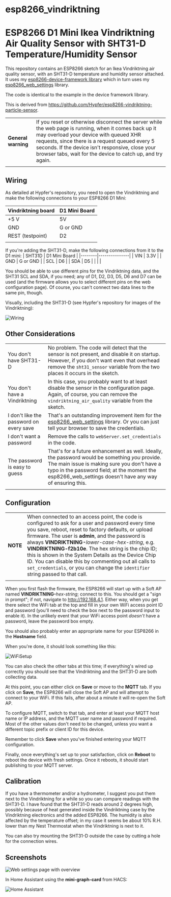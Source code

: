 # esp8266_vindriktning
<h1>ESP8266 D1 Mini Ikea Vindriktning Air Quality Sensor with SHT31-D Temperature/Humidity Sensor </h1>

This repository contains an ESP8266 sketch for an Ikea Vindriktning air quality sensor, with an SHT31-D temperature and humidity sensor attached. It uses my [esp8266-device-framework library](https://grmcdorman.github.io/esp8266_device_framework) which in turn uses my [esp8266_web_settings](https://grmcdorman.github.io/esp8266_web_settings) library.

The code is identical to the example in the device framework library.

This is derived from https://github.com/Hypfer/esp8266-vindriktning-particle-sensor.

|  |  |
|-----------------------|------------------------------------|
| **General warning** | If you reset or otherwise disconnect the server while the web page is running, when it comes back up it may overload your device with queued XHR requests, since there is a request queued every 5 seconds. If the device isn't responsive, close your browser tabs, wait for the device to catch up, and try again. |
| | |

<h2>Wiring</h2>
As detailed at Hypfer's repository, you need to open the Vindriktning and make the following connections to your ESP8266 D1 Mini:


| Vindriktning board | D1 Mini Board|
|--------------------|--------------|
| +5 V               | 5V           |
| GND                | G or GND     |
| REST (testpoint)   | D2           |
| | |

If you're adding the SHT31-D, make the following connections from it to the D1 mini:
| SHT31D | D1 Mini Board |
|--------|---------------|
| VIN    | 3.3V          |
| GND    | G or GND      |
| SCL    | D6            |
| SDA    | D5            |
| | |

You should be able to use different pins for the Vindriktning data, and the SHT31 SCL and SDA, if you need; any of D1, D2, D3, D5, D6 and D7 can be used (and the firmware allows you to select different pins on the web configuration page). Of course, you can't connect two data lines to the same pin, though.

Visually, including the SHT31-D (see Hypfer's repository for images of the Vindriktning):

![Wiring](images/Wiring.png "Wiring")

<h2>Other Considerations</h2>

|  |  |
|-----------------------|------------------------------------|
| You don't have SHT31-D | No problem. The code will detect that the sensor is not present, and disable it on startup. However, if you don't want even that overhead remove the `sht31_sensor` variable from the two places it occurs in the sketch.
| You don't have a Vindriktning | In this case, you probably want to at least disable the sensor in the configuration page. Again, of course, you can remove the `vindriktning_air_quality` variable from the sketch. |
| I don't like the password on every save | That's an outstanding improvement item for the [esp8266_web_settings](https://grmcdorman.github.io/esp8266_web_settings) library. Or you can just tell your browser to save the credentials. |
| I don't want a password | Remove the calls to `webServer.set_credentials` in the code. |
| The password is easy to guess | That's for a future enhancement as well. Ideally, the password would be something _you_ provide. The main issue is making sure you don't have a typo in the password field; at the moment the esp8266_web_settings doesn't have any way of ensuring this. |
| | |

<h2>Configuration</h2>

|  |  |
|-----------------------|------------------------------------|
| **NOTE** | When connected to an access point, the code is configured to ask for a user and password every time you save, reboot, reset to factory defaults, or upload firmware. The user is **admin**, and the password is always **VINDRIKTNING-**_lower-case-hex-string_, e.g. **VINDRIKTNING-f2b10e**. The hex string is the chip ID; this is shown in the System Details as the Device Chip ID. You can disable this by commenting out all calls to `set_credentials`, or you can change the `identifier` string passed to that call. |
|  |  |

When you first flash the firmware, the ESP8266 will start up with a Soft AP named **VINDRIKTNING-**_hex-string_; connect to this. You should get a "sign in prompt"; if not, navigate to http://192.168.4.1. Either way, when you get there select the WiFi tab at the top and fill in your own WiFi access point ID and password (you'll need to check the box next to the password input to enable it). In the unlikely event that your WiFi access point _doesn't_ have  a password, leave the password box empty.

You should also probably enter an appropriate name for your ESP8266 in the **Hostname** field.

When you're done, it should look something like this:

![WiFiSetup](images/WiFi-setup-done-Screenshot.png)

You can also check the other tabs at this time; if everything's wired up correctly you should see that the Vindriktning and the SHT31-D are both collecting data.

At this point, you can either click on **Save** or move to the **MQTT** tab. If you click on **Save**, the ESP8266 will close the Soft AP and will attempt to connect to your WiFi. If this fails, after about a minute it will re-open the Soft AP.

To configure MQTT, switch to that tab, and enter at least your MQTT host name or IP address, and the MQTT user name and password if required. Most of the other values don't need to be changed, unless you want a different topic prefix or client ID for this device.

Remember to click **Save** when you've finished entering your MQTT configuration.

Finally, once everything's set up to your satisfaction, click on **Reboot** to reboot the device with fresh settings. Once it reboots, it should start publishing to your MQTT server.

<h2>Calibration</h2>
If you have a thermometer and/or a hydrometer, I suggest you put them next to the Vindriktning for a while so you can compare readings with the SHT31-D. I have found that the SHT31-D reads around 2 degrees high, possibly because of heat generated inside the Vindriktning case by the Vindriktning electronics and the added ESP8266. The humidity is also affected by the temperature offset; in my case it seems be about 10% R.H. lower than my Nest Thermostat when the Vindriktning is next to it.

You can also try mounting the SHT31-D outside the case by cutting a hole for the connection wires.

<h2>Screenshots</h2>

![Web settings page with overview](images/Overview-Screenshot.png "Web settings page")

In Home Assistant using the **mini-graph-card** from HACS:

![Home Assistant](images/Graph-Home-Assistant.png "Home Assistant")
